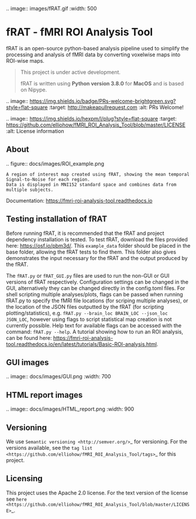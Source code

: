 .. image:: images/fRAT.gif
  :width: 500

# fRAT - fMRI ROI Analysis Tool

fRAT is an open-source python-based analysis pipeline used to simplify the processing and analysis of fMRI data by
converting voxelwise maps into ROI-wise maps.

> This project is under active development.
>
> fRAT is written using **Python version 3.8.0** for **MacOS** and is based on Nipype.

.. image:: https://img.shields.io/badge/PRs-welcome-brightgreen.svg?style=flat-square
  :target: http://makeapullrequest.com
  :alt: PRs Welcome!

.. image:: https://img.shields.io/hexpm/l/plug?style=flat-square
  :target: https://github.com/elliohow/fMRI_ROI_Analysis_Tool/blob/master/LICENSE
  :alt: License information

About
-----
.. figure:: docs/images/ROI_example.png

    A region of interest map created using fRAT, showing the mean temporal Signal-to-Noise for each region.
    Data is displayed in MNI152 standard space and combines data from multiple subjects.

Documentation: https://fmri-roi-analysis-tool.readthedocs.io

## Testing installation of fRAT
Before running fRAT, it is recommended that the fRAT and project dependency installation is tested.
To test fRAT, download the files provided here: https://osf.io/pbm3d/. This ``example_data`` folder should be placed
in the base folder, allowing the fRAT tests to find them.
This folder also gives demonstrates the input necessary for the fRAT and the output produced by the fRAT.

The ``fRAT.py`` or ``fRAT_GUI.py`` files are used to run the non-GUI or GUI versions of fRAT respectively.
Configuration settings can be changed in the GUI, alternatively they can be changed directly in the config.toml files.
For shell scripting multiple analyses/plots, flags can be passed when running fRAT.py to specify the fMRI file locations
(for scriping multiple analyses), or the location of the JSON files outputted by the fRAT (for scripting
plotting/statistics), e.g. `fRAT.py --brain_loc BRAIN_LOC --json_loc JSON_LOC`, however using flags to script
statistical map creation is not currently possible. Help text for available flags can be
accessed with the command: `fRAT.py --help`. A tutorial showing how to run an ROI analysis, can be found here:
https://fmri-roi-analysis-tool.readthedocs.io/en/latest/tutorials/Basic-ROI-analysis.html.


## GUI images
.. image:: docs/images/GUI.png
  :width: 700

## HTML report images
.. image:: docs/images/HTML_report.png
  :width: 900

## Versioning
We use `Semantic versioning <http://semver.org/>`_ for versioning. For the versions available, see the
`tag list <https://github.com/elliohow/fMRI_ROI_Analysis_Tool/tags>`_ for this project.

## Licensing
This project uses the Apache 2.0 license. For the text version of the license see
`here <https://github.com/elliohow/fMRI_ROI_Analysis_Tool/blob/master/LICENSE>`_.
